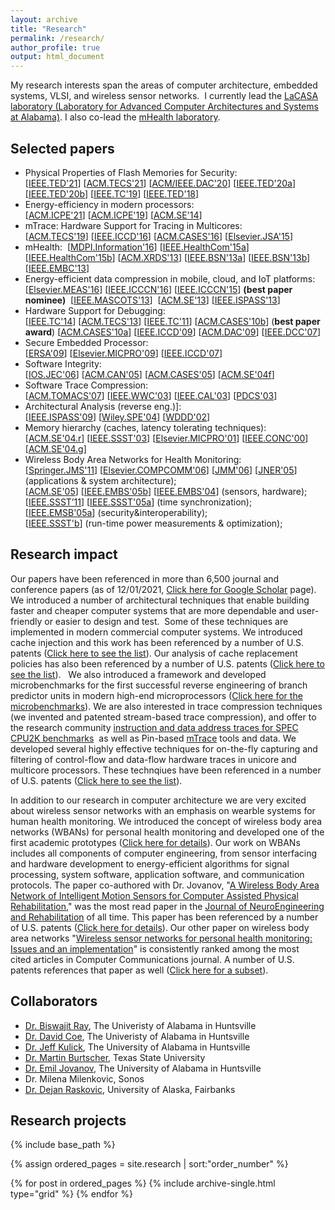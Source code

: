 ```yaml
---
layout: archive
title: "Research"
permalink: /research/
author_profile: true
output: html_document
---
```

My research interests span the areas of computer architecture, embedded systems, VLSI, and wireless sensor networks. 
I currently lead the [LaCASA laboratory (Laboratory for Advanced Computer Architectures and Systems at
Alabama)](http://lacasa.uah.edu). I also co-lead the [mHealth laboratory](http://portal.mhealth.uah.edu). 


## Selected papers

*   Physical Properties of Flash Memories for Security:   
    \[[IEEE.TED'21](https://doi.org/10.1109/TED.2021.3087454)] \[[ACM.TECS'21](https://dl.acm.org/doi/10.1145/3448271?cid=81100564460)\] \[[ACM/IEEE.DAC'20](../publications/files/ppbram_dac20.pdf)\] \[[IEEE.TED'20a](https://doi.org/10.1109/TED.2020.3015451)\] \[[IEEE.TED'20b](https://doi.org/10.1109/TED.2020.2968272)\] \[[IEEE.TC'19](https://ieeexplore.ieee.org/document/8443106)\] \[[IEEE.TED'18](https://ieeexplore.ieee.org/document/8283603)\]
*   Energy-efficiency in modern processors:  
    \[[ACM.ICPE'21](https://doi.org/10.1145/3447545.3451192)\] \[[ACM.ICPE'19](../publications/files/rram_icpe19.pdf)\] \[[ACM.SE'14](../publications/files/aadam_acmse14.pdf)\]
*   mTrace: Hardware Support for Tracing in Multicores:     
    \[[ACM.TECS'19](https://dl.acm.org/doi/10.1145/3322642)\] \[[IEEE.ICCD'16](../publications/files/mpam_iccd16.pdf)\] \[[ACM.CASES'16](../publications/files/05_3_Milenkovic_CASES16.pdf)\] \[[Elsevier.JSA'15](http://www.sciencedirect.com/science/article/pii/S1383762115000752)\]
*   mHealth:  
    \[[MDPI.Information'16](http://www.mdpi.com/2078-2489/7/3/47/html)\] \[[IEEE.HealthCom'15a](../publications/files/aadam_HealthCom15_sbutton.pdf)\] \[[IEEE.HealthCom'15b](../docs/aadam_HealthCom15_compr.pdf)\] \[[ACM.XRDS'13](https://doi.org/10.1145/2539269)\] \[[IEEE.BSN'13a](../docs/bsn13a_mWheelness.pdf)\] \[[IEEE.BSN'13b](../docs/bsn13b_sTUG.pdf)\] \[[IEEE.EMBC'13](../docs/embc13_imWell.pdf)\]
*   Energy-efficient data compression in mobile, cloud, and IoT platforms:   
    \[[Elsevier.MEAS'16](http://www.sciencedirect.com/science/article/pii/S0263224116304407)\] \[[IEEE.ICCCN'16](../publications/files/aadam_icccn16.pdf)\] \[[IEEE.ICCCN'15](../publications/files/aadam_icccn15.pdf)\] **(best paper nominee)**  \[[IEEE.MASCOTS'13](../publications/files/aadam_mascots13.pdf)\]  \[[ACM.SE'13](../publications/files/acmse13_mPowerPro.pdf)\] \[[IEEE.ISPASS'13](../publications/files/aadammb_ispass13p.pdf)\]
*   Hardware Support for Debugging:  
    \[[IEEE.TC'14](../publications/files/milenkovic_tc14.pdf)\] \[[ACM.TECS'13](../publications/files/vuam_tecs13.pdf)\] \[[IEEE.TC'11](../publications/files/milenkovic_TC10.pdf)\] \[[ACM.CASES'10b](../publications/files/vuam_cases10b.pdf)\] (**best paper award**) \[[ACM.CASES'10a](../publications/files/vuam_cases10a.pdf)\] \[[IEEE.ICCD'09](../publications/files/am_iccd09.pdf)\] \[[ACM.DAC'09](../publications/files/vuam_dac09.pdf)\] \[[IEEE.DCC'07](../publications/files/milenkovic_dcc07.pdf)\]
*   Secure Embedded Processor:  
    \[[ERSA'09](../publications/files/ajram_ersa09.pdf)\] \[[Elsevier.MICPRO'09](../publications/files/ajram_micpro09.pdf)\] \[[IEEE.ICCD'07](../publications/files/ajrmmam_iccd07.pdf)\]
*   Software Integrity:  
    \[[IOS.JEC'06](../publications/files/milenkovic_jec06.pdf)\] \[[ACM.CAN'05](../publications/files/milenkovic_can05.pdf)\] \[[ACM.CASES'05](../publications/files/milenkovic_cases05.pdf)\] \[[ACM.SE'04f](../publications/files/milenkovic_acmse04f.pdf)\]
*   Software Trace Compression:  
    \[[ACM.TOMACS'07](../publications/files/milenkovic_tomacs07.pdf)\] \[[IEEE.WWC'03](../publications/files/milenkovic_wwc03.pdf)\] \[[IEEE.CAL'03](../publications/files/milenkovic_cal03.pdf)\] \[[PDCS'03](../publications/files/milenkovic_pdcs03.pdf)\]
*   Architectural Analysis (reverse eng.)]:  
    \[[IEEE.ISPASS'09](../publications/files/vuam_ispass09.pdf)\] \[[Wiley.SPE'04](../publications/files/am_spe04.pdf)\] \[[WDDD'02](../publications/files/milenkovic_WDDD02.pdf)\]
*   Memory hierarchy (caches, latency tolerating techniques): 
    \[[ACM.SE'04.r](../publications/files/milenkovic_acmse04r.pdf)\] \[[IEEE.SSST'03](../publications/files/am-ssst03.pdf)\] \[[Elsevier.MICPRO'01](../publications/files/am_micpro01a.pdf)\] \[[IEEE.CONC'00](../publications/files/milenkovic_conc00.pdf)\] \[[ACM.SE'04.g](../publications/files/gurumani_acmse04.pdf)\]
*   Wireless Body Area Networks for Health Monitoring:   
    \[[Springer.JMS'11](http://www.springerlink.com/content/7552m1663166j576/)\] \[[Elsevier.COMPCOMM'06](../publications/files/milenkovic_compcomm06.pdf)\] \[[JMM'06](../publications/files/coamej_jmm06.pdf)\] \[[JNER'05](../publications/files/ejam_jner05.pdf)\] (applications & system architecture);   
    \[[ACM.SE'05](../publications/files/otto-acmse05.pdf)\] \[[IEEE.EMBS'05b](../publications/files/ejam_embs05b.pdf)\] \[[IEEE.EMBS'04](../publications/files/ejam_embs04.pdf)\] (sensors, hardware);   
    \[[IEEE.SSST’11](../publications/files/ntam_ssst11.pdf)\] \[[IEEE.SSST'05a](../publications/files/dc_ssst05_synch.pdf)\] (time synchronization);   
    \[[IEEE.EMSB'05a](../publications/files/milenkovic_ssst05rtp.pdf)\] (security&interoperability);   
    \[[IEEE.SSST'b](../publications/files/milenkovic_ssst05rtp.pdf)\] (run-time power measurements & optimization);

## Research impact 

Our papers have been referenced in more than 6,500 journal and conference papers (as of
12/01/2021, [Click here for Google Scholar](https://scholar.google.com/citations?user=JNrVfvgAAAAJ&hl=en&oi=ao) page). 
We introduced a number of architectural techniques that enable building faster and cheaper computer systems 
that are more dependable and user-friendly or easier to design and test. 
Some of these techniques are implemented in modern commercial computer systems. 
We introduced cache injection and this work has been referenced by a number of U.S. patents 
([Click here to see the list](http://patft.uspto.gov/netacgi/nph-Parser?Sect1=PTO2&Sect2=HITOFF&u=%2Fnetahtml%2FPTO%2Fsearch-adv.htm&r=0&p=1&f=S&l=50&Query=%28OREF%2Fmilenkovic+OR+FREF%2Fmilenkovic%29+AND+ABST%2Fcache&d=PTXT)). 
Our analysis of cache replacement policies has also been referenced by a number of U.S. patents 
([Click here to see the list](http://patft.uspto.gov/netacgi/nph-Parser?Sect1=PTO2&Sect2=HITOFF&u=%2Fnetahtml%2FPTO%2Fsearch-adv.htm&r=0&p=1&f=S&l=50&Query=%28OREF%2Fal-zoubi+AND+OREF%2Fcache+AND+OREF%2Freplacement%29+OR+%28OREF%2Fal-zoubi+AND+OREF%2Fcache+AND+OREF%2Freplacement%29&d=PTXT)).  
We also introduced a framework and developed microbenchmarks for the first successful reverse engineering of branch predictor units 
in modern high-end microprocessors ([Click here for the microbenchmarks](http://lacasa.uah.edu/index.php/software-data/microbenchmarks-for-determining-branch-predictor-organization)). 
We are also interested in trace compression techniques 
(we invented and patented stream-based trace compression), 
and offer to the research community [instruction and data address traces for SPEC CPU2K benchmarks](http://lacasa.uah.edu/index.php/software-data/stream-based-trace-compression) 
as well as Pin-based [mTrace](http://lacasa.uah.edu/index.php/software-data/mtrace-tools-and-traces) tools and data. 
We developed several highly effective techniques for on-the-fly capturing and filtering of control-flow and data-flow hardware traces in unicore and multicore processors. 
These technqiues have been referenced in a number of U.S. patents 
([Click here to see the list](http://patft.uspto.gov/netacgi/nph-Parser?Sect1=PTO2&Sect2=HITOFF&u=%2Fnetahtml%2FPTO%2Fsearch-adv.htm&r=0&f=S&l=50&d=PTXT&RS=%28%28%28%28OREF%2Fmilenkovic+AND+OREF%2Ftrace%29+OR+%28OREF%2Fmilenkovic+AND+OREF%2Ftrace%29%29+OR+%28OREF%2Fuzelac+AND+OREF%2Ftrace%29%29+OR+%28FREF%2Fuzelac+AND+OREF%2Ftrace%29%29&Refine=Refine+Search&Query=+%28OREF%2Fmilenkovic+AND+OREF%2Ftrace%29+OR+%28OREF%2Fmilenkovic+AND+OREF%2Ftrace%29+OR+%28OREF%2Fuzelac+AND+OREF%2Ftrace%29+OR+%28FREF%2Fuzelac+AND+OREF%2Ftrace%29+OR+%28OREF%2Fponugoti+AND+OREF%2Ftracing%29+OR+%28FREF%2Fponugoti+AND+FREF%2Ftracing%29)).

In addition to our research in computer architecture we are very excited about wireless sensor networks 
with an emphasis on wearble systems for human health monitoring. 
We introduced the concept of wireless body area networks (WBANs) for personal health monitoring and developed one of the first academic prototypes 
([Click here for details](http://www.ece.uah.edu/~jovanov/whrms/)). 
Our work on WBANs includes all components of computer engineering, 
from sensor interfacing and hardware development to energy-efficient algorithms for signal processing, system software, application software, and communication protocols. 
The paper co-authored with Dr. Jovanov, 
"[A Wireless Body Area Network of Intelligent Motion Sensors for Computer Assisted Physical Rehabilitation](http://www.jneuroengrehab.com/content/2/1/6)," 
was the most read paper in the [Journal of NeuroEngineering and Rehabilitation](http://www.jneuroengrehab.com/home/) of all time. 
This paper has been referenced by a number of U.S. patents ([Click here for details](http://patft.uspto.gov/netacgi/nph-Parser?Sect1=PTO2&Sect2=HITOFF&u=%2Fnetahtml%2FPTO%2Fsearch-adv.htm&r=0&p=1&f=S&l=50&Query=%28OREF%2Fjovanov+AND+OREF%2FNeuroengineering%29+OR+%28FREF%2Fjovanov+AND+FREF%2FNeuroengineering%29&d=PTXT)). 
Our other paper on wireless body area networks 
"[Wireless sensor networks for personal health monitoring: Issues and an implementation](../publications/files/milenkovic_compcomm06.pdf)" 
is consistently ranked among the most cited articles in Computer Communications journal. 
A number of U.S. patents references that paper as well ([Click here for a subset](http://patft.uspto.gov/netacgi/nph-Parser?Sect1=PTO2&Sect2=HITOFF&u=%2Fnetahtml%2FPTO%2Fsearch-adv.htm&r=0&p=1&f=S&l=50&Query=%28OREF%2FMilenkovic+AND+OREF%2Fwireless+AND+OREF%2Fsensors%29+OR+%28FREF%2Fmilenkovic+AND+FREF%2Fwireless+AND+FREF%2Fsensors%29&d=PTXT)).

## Collaborators 

*   [Dr. Biswajit Ray](https://sites.google.com/a/uah.edu/ray_biswajit/), The Univeristy of Alabama in Huntsville
*   [Dr. David Coe](https://www.uah.edu/eng/departments/ece/faculty-staff/david-coe), The Univeristy of Alabama in Huntsville
*   [Dr. Jeff Kulick](https://www.uah.edu/eng/departments/ece/faculty-staff/jeffrey-kulick), The University of Alabama in Huntsville
*   [Dr. Martin Burtscher](http://www.cs.txstate.edu/~mb92/), Texas State University
*   [Dr. Emil Jovanov](http://ece.uah.edu/~jovanov), The University of Alabama in Huntsville
*   Dr. Milena Milenkovic, Sonos
*   [Dr. Dejan Raskovic](http://www.faculty.uaf.edu/ffdr/), University of Alaska, Fairbanks

## Research projects 

<nbsp>

{% include base_path %}

{% assign ordered_pages = site.research | sort:"order_number" %}

{% for post in ordered_pages %}
  {% include archive-single.html type="grid" %}
{% endfor %}
